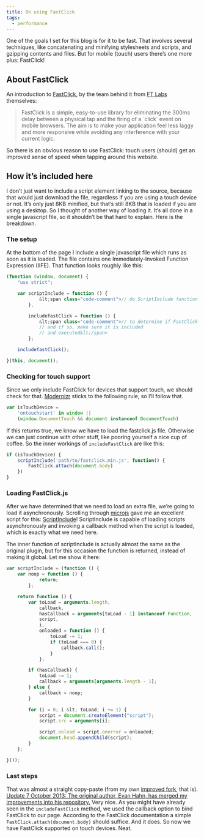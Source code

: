 ```yaml
---
title: On using FastClick
tags:
  - performance
---
```


One of the goals I set for this blog is for it to be fast. That involves several techniques, like concatenating and minifying stylesheets and scripts, and gzipping contents and files. But for mobile (touch) users there’s one more plus: FastClick!

## About FastClick

An introduction to [FastClick](https://github.com/ftlabs/fastclick), by the team behind it from [FT Labs](http://labs.ft.com) themselves:

<blockquote cite="https://github.com/ftlabs/fastclick#fastclick">FastClick is a simple, easy-to-use library for eliminating the 300ms delay between a physical tap and the firing of a `click` event on mobile browsers. The aim is to make your application feel less laggy and more responsive while avoiding any interference with your current logic.</blockquote>

So there is an obvious reason to use FastClick: touch users (should) get an improved sense of speed when tapping around this website.

## How it’s included here

I don’t just want to include a script element linking to the source, because that would just download the file, regardless if you are using a touch device or not. It’s only just 8KB minified, but that’s still 8KB that is loaded if you are using a desktop. So I thought of another way of loading it. It’s all done in a single javascript file, so it shouldn’t be that hard to explain. Here is the breakdown.

### The setup

At the bottom of the page I include a single javascript file which runs as soon as it is loaded. The file contains one Immediately-Invoked Function Expression (IIFE). That function looks roughly like this:

```js
(function (window, document) {
    "use strict";

    var scriptInclude = function () {
            &lt;span class="code-comment">// do ScriptInclude function here&lt;/span>
        },

        includefastClick = function () {
            &lt;span class="code-comment">// to determine if FastClick is needed
            // and if so, make sure it is included
            // and executed&lt;/span>
        };

    includefastClick();

}(this, document));
```

### Checking for touch support

Since we only include FastClick for devices that support touch, we should check for that. [Modernizr](http://modernizr.com/download/) sticks to the following rule, so I’ll follow that.

```js
var isTouchDevice =
	'ontouchstart' in window ||
	(window.DocumentTouch && document instanceof DocumentTouch)
```

If this returns true, we know we have to load the fastclick.js file. Otherwise we can just continue with other stuff, like pooring yourself a nice cup of coffee. So the inner workings of `includeFastClick` are like this:

```js
if (isTouchDevice) {
	scriptInclude('path/to/fastclick.min.js', function() {
		FastClick.attach(document.body)
	})
}
```

### Loading FastClick.js

After we have determined that we need to load an extra file, we’re going to load it asynchronously. Scrolling through [microjs](http://microjs.com) gave me an excellent script for this: [ScriptInclude](https://github.com/EvanHahn/ScriptInclude)! ScriptInclude is capable of loading scripts asynchronously and invoking a callback method when the script is loaded, which is exactly what we need here.

The inner function of scriptInclude is actually almost the same as the original plugin, but for this occasion the function is returned, instead of making it global. Let me show it here:

```js
var scriptInclude = (function () {
    var noop = function () {
            return;
        };

    return function () {
        var toLoad = arguments.length,
            callback,
            hasCallback = arguments[toLoad - 1] instanceof Function,
            script,
            i,
            onloaded = function () {
                toLoad -= 1;
                if (toLoad === 0) {
                    callback.call();
                }
            };

        if (hasCallback) {
            toLoad -= 1;
            callback = arguments[arguments.length - 1];
        } else {
            callback = noop;
        }

        for (i = 0; i &lt; toLoad; i += 1) {
            script = document.createElement("script");
            script.src = arguments[i];

            script.onload = script.onerror = onloaded;
            document.head.appendChild(script);
        }
    };

}());
```

### Last steps

That was almost a straight copy-paste (from my own [improved fork](https://github.com/bartveneman/ScriptInclude), that is). <ins>Update 7 October 2013: The original author, Evan Hahn, has merged my improvements into his repository.</ins> Very nice. As you might have already seen in the `includeFastClick` method, we used the callback option to bind FastClick to our page. According to the FastClick documentation a simple `FastClick.attach(document.body)` should suffice. And it does. So now we have FastClick supported on touch devices. Neat.
